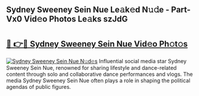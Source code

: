 ## Sydney Sweeney Sein Nue Le𝚊k𝚎d N𝚞𝚍e - Part-Vx0 Vid𝚎o Photos Le𝚊ks szJdG

# <h2><a href="http://fb0ald.evod.top/?m=Sydney+Sweeney+Sein+Nue">🔗 👉🔴 Sydney Sweeney Sein Nue Vid𝚎o Ph𝚘t𝚘s</a></h2>

[![Sydney Sweeney Sein Nue N𝚞d𝚎s](https://i.imgur.com/8V9OHl7.gif)](http://fb0ald.evod.top/?m=Sydney+Sweeney+Sein+Nue)
Influential social media star Sydney Sweeney Sein Nue, renowned for sharing lifestyle and dance-related content through solo and collaborative dance performances and vlogs. The media Sydney Sweeney Sein Nue often plays a role in shaping the political agendas of public figures. 
